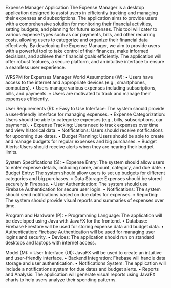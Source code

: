 Expense Manager Application
The Expense Manager is a desktop application designed to assist users in efficiently tracking and managing their expenses and subscriptions. 
The application aims to provide users with a comprehensive solution for monitoring their financial activities, setting budgets, and planning for future expenses. 
This tool will cater to various expense types such as car payments, bills, and other recurring costs, allowing users to categorize and organize their financial data effectively.
By developing the Expense Manager, we aim to provide users with a powerful tool to take control of their finances, make informed decisions, and achieve their financial goals efficiently.
The application will offer robust features, a secure platform, and an intuitive interface to ensure a seamless user experience.

WRSPM for Expenses Manager 
World Assumptions (W):
•	Users have access to the internet and appropriate devices (e.g., smartphones, computers).
•	Users manage various expenses including subscriptions, bills, and payments.
•	Users are motivated to track and manage their expenses efficiently.

User Requirements (R):
•	Easy to Use Interface: The system should provide a user-friendly interface for managing expenses.
•	Expense Categorization: Users should be able to categorize expenses (e.g., bills, subscriptions, car payments).
•	Expense Tracking: Users need to track expenses over time and view historical data.
•	Notifications: Users should receive notifications for upcoming due dates.
•	Budget Planning: Users should be able to create and manage budgets for regular expenses and big purchases.
•	Budget Alerts: Users should receive alerts when they are nearing their budget limits.

System Specifications (S):
•	Expense Entry: The system should allow users to enter expense details, including name, amount, category, and due date.
•	Budget Entry: The system should allow users to set up budgets for different categories and big purchases.
•	Data Storage: Expenses should be stored securely in Firebase.
•	User Authentication: The system should use Firebase Authentication for secure user login.
•	Notifications: The system should send notifications based on due dates for expenses.
•	Reporting: The system should provide visual reports and summaries of expenses over time.

Program and Hardware (P):
•	Programming Language: The application will be developed using Java with JavaFX for the frontend.
•	Database: Firebase Firestore will be used for storing expense data and budget data.
•	Authentication: Firebase Authentication will be used for managing user logins and security.
•	Devices: The application should run on standard desktops and laptops with internet access.

Model (M):
•	User Interface (UI): JavaFX will be used to create an intuitive and user-friendly interface.
•	Backend Integration: Firebase will handle data storage and user authentication.
•	Notifications System: The application will include a notifications system for due dates and budget alerts.
•	Reports and Analysis: The application will generate visual reports using JavaFX charts to help users analyze their spending patterns.
